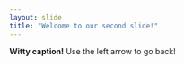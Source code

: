 ```yaml
---
layout: slide
title: "Welcome to our second slide!"
---
```

**Witty caption!**
Use the left arrow to go back!
